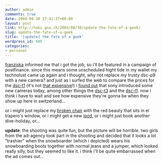 ```yaml
---
author: admin
comments: true
date: 2004-08-30 17:41:37+00:00
layout: post
link: http://habi.gna.ch/2004/08/30/update-the-fate-of-a-geek/
slug: update-the-fate-of-a-geek
title: '[update] the fate of a geek'
wordpress_id: 605
categories:
- personal
---
```


[franziska](http://www.foto-ff.com/) informed me that i got the job, so i'll be featured in a campaign of postfinance.
since this means some unscheduled hight tide in my wallet my technolust came up again and i thought, why not replace my trusty dsc-p9 with a new camera? and just as i surfed the web to compare the prices for the [dsc-t1](http://www.dpreview.com/news/0310/03102202sonydsct1.asp) (it's not [that expensive](http://toppreise.ch/prod_27986.html)!) i [found out](http://www.engadget.com/entry/0927137581413447/) that sony introduced some new cameras today, among other things the [dsc-t3](http://www.dpreview.com/news/0408/04082902sonydsct3.asp) and the [dsc-l1](http://www.dpreview.com/news/0408/04082903sonydscl1.asp). now i think i have to wait and see how expensive they're gonna be when they show up here in switzerland...

or i might just replace my [broken chair](http://habi.gna.ch/blog/archives/000299.html) with the red beauty that sits in el trapero's window, or i might get a new [ipod](http://www.apple.com/ipod/), or i might just book another dive-holiday, or...

**update**: the shooting was quite fun, but the picture will be horrible. two girls from the ad-agency took part in the shooting and decided that it looks a lot "trashier" when the snowboarder (which i depicted) wears his snowboarding boots together with normal jeans and a jumper, which looked really silly, but they seemed to like it. i think i'll be quite embarrassed when the ad comes out...
